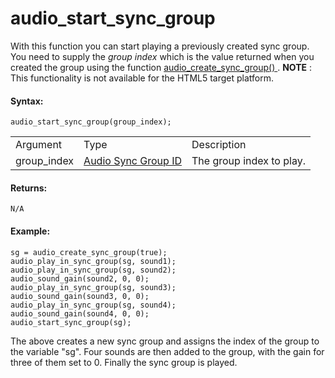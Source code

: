 # audio_start_sync_group

With this function you can start playing a previously created sync
group. You need to supply the *group index* which is the value returned
when you created the group using the function [
audio_create_sync_group() ](audio_create_sync_group) . **NOTE** :
This functionality is not available for the HTML5 target platform.

#### Syntax:

``` gml
audio_start_sync_group(group_index);
```

|             |                                                                                                                                                      |                          |
|-------------|------------------------------------------------------------------------------------------------------------------------------------------------------|--------------------------|
| Argument    | Type                                                                                                                                                 | Description              |
| group_index |  [Audio Sync Group ID](../../../../../../GameMaker_Language/GML_Reference/Asset_Management/Audio/Audio_Synchronisation/audio_create_sync_group)  | The group index to play. |

#### Returns:

``` gml
N/A
```

#### Example:

``` gml
sg = audio_create_sync_group(true);
audio_play_in_sync_group(sg, sound1);
audio_play_in_sync_group(sg, sound2);
audio_sound_gain(sound2, 0, 0);
audio_play_in_sync_group(sg, sound3);
audio_sound_gain(sound3, 0, 0);
audio_play_in_sync_group(sg, sound4);
audio_sound_gain(sound4, 0, 0);
audio_start_sync_group(sg);
```

The above creates a new sync group and assigns the index of the group to
the variable "sg". Four sounds are then added to the group, with the
gain for three of them set to 0. Finally the sync group is played.
